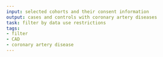```yaml
---
input: selected cohorts and their consent information
output: cases and controls with coronary artery diseases
task: filter by data use restrictions
tags:
- filter
- CAD
- coronary artery disease
---
```

